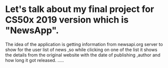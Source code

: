# Let's talk about my final project for CS50x 2019 version which is "NewsApp".
The idea of the application is getting information from newsapi.org server to show for the user
list of news ,so while clicking on one of the list it shows the details from the original website with
the date of publishing ,author and how long it got released.
.....
